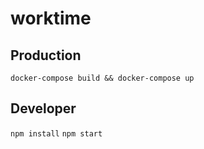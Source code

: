 # worktime

## Production

`docker-compose build && docker-compose up`

## Developer

`npm install`
`npm start`